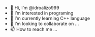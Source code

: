 - 👋 Hi, I’m @idroalizo999
- 👀 I’m interested in programing
- 🌱 I’m currently learning C++ language
- 💞️ I’m looking to collaborate on ...
- 📫 How to reach me ...

<!---
idroalizo999/idroalizo999 is a ✨ special ✨ repository because its `README.md` (this file) appears on your GitHub profile.
You can click the Preview link to take a look at your changes.
--->

